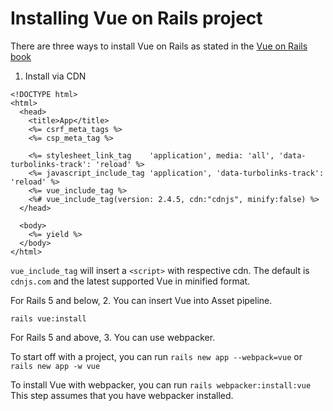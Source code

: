 # Installing Vue on Rails project

There are three ways to install Vue on Rails as stated in the [Vue on Rails book](vueonrails.com)

1. Install via CDN

```
<!DOCTYPE html>
<html>
  <head>
    <title>App</title>
    <%= csrf_meta_tags %>
    <%= csp_meta_tag %>

    <%= stylesheet_link_tag    'application', media: 'all', 'data-turbolinks-track': 'reload' %>
    <%= javascript_include_tag 'application', 'data-turbolinks-track': 'reload' %>
    <%= vue_include_tag %>
    <%# vue_include_tag(version: 2.4.5, cdn:"cdnjs", minify:false) %>
  </head>

  <body>
    <%= yield %>
  </body>
</html>
```

`vue_include_tag` will insert a `<script>` with respective cdn.  The default is `cdnjs.com` and the latest supported Vue in minified format.

For Rails 5 and below, 
2. You can insert Vue into Asset pipeline. 

```
rails vue:install 
```
For Rails 5 and above, 
3. You can use webpacker. 

To start off with a project, you can run `rails new app --webpack=vue` or `rails new app -w vue`

To install Vue with webpacker, you can run `rails webpacker:install:vue`
This step assumes that you have webpacker installed.